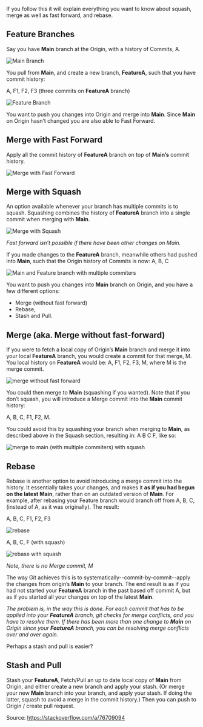 If you follow this it will explain everything you want to know about squash, merge as well as fast forward, and rebase.

## Feature Branches
Say you have **Main** branch at the Origin, with a history of Commits, A.

![Main Branch](https://raw.githubusercontent.com/TheCuriousCurator/The-Ultimate-ML-Course/main/images/git/main.png "Main")

You pull from **Main**, and create a new branch, **FeatureA**, such that you have commit history:

A, F1, F2, F3 (three commits on **FeatureA** branch)

![Feature Branch](images/git/feature_branch.png "Feature Branch")

You want to push you changes into Origin and merge into **Main**. Since **Main** on Origin hasn’t changed you are also able to Fast Forward.

## Merge with Fast Forward

Apply all the commit history of **FeatureA** branch on top of **Main’s** commit history.


![Merge with Fast Forward](images/git/merge_with_fast_forward.png "Merge with Fast Forward")

## Merge with Squash
An option available whenever your branch has multiple commits is to squash. Squashing combines the history of **FeatureA** branch into a single commit when merging with **Main**.

![Merge with Squash](images/git/merge_with_squash.png "Merge with Squash")

_Fast forward isn’t possible if there have been other changes on Main._

If you made changes to the **FeatureA** branch, meanwhile others had pushed into **Main**, such that the Origin history of Commits is now: A, B, C

![Main and Feature branch with multiple commiters](images/git/main_multiple_commiters.png "Main and Feature branch with multiple commiters")

You want to push you changes into **Main** branch on Origin, and you have a few different options:

- Merge (without fast forward)
- Rebase,
- Stash and Pull.

## Merge (aka. Merge without fast-forward)

If you were to fetch a local copy of Origin’s **Main** branch and merge it into your local **FeatureA** branch, you would create a commit for that merge, M. You local history on **FeatureA** would be: A, F1, F2, F3, M, where M is the merge commit.

![merge without fast forward](images/git/merge_without_fast_forward.png "merge without fast forward")

You could then merge to **Main** (squashing if you wanted). Note that if you don’t squash, you will introduce a Merge commit into the **Main** commit history:

A, B, C, F1, F2, M.

You could avoid this by squashing your branch when merging to **Main**, as described above in the Squash section, resulting in: A B C F, like so:

![merge to main (with multiple commiters) with squash](images/git/merge_multiple_commiters_with_squash.png "merge to main (with multiple commiters) with squash")

## Rebase

Rebase is another option to avoid introducing a merge commit into the history. It essentially takes your changes, and makes it **as if you had begun on the latest Main**, rather than on an outdated version of **Main**. For example, after rebasing your Feature branch would branch off from A, B, C, (instead of A, as it was originally). The result:

A, B, C, F1, F2, F3

![rebase](images/git/rebase.png "rebase")

A, B, C, F (with squash)

![rebase with squash](images/git/rebase.png "rebase with squash")

_Note, there is no Merge commit, M_

The way Git achieves this is to systematically--commit-by-commit--apply the changes from origin’s **Main** to your branch. The end result is as if you had not started your **FeatureA** branch in the past based off commit A, but as if you started all your changes on top of the latest **Main**.

_The problem is, in the way this is done. For each commit that has to be applied into your **FeatureA** branch, git checks for merge conflicts, and you have to resolve them. If there has been more than one change to **Main** on Origin since your **FeatureA** branch, you can be resolving merge conflicts over and over again._

Perhaps a stash and pull is easier?

## Stash and Pull

Stash your **FeatureA**, Fetch/Pull an up to date local copy of **Main** from Origin, and either create a new branch and apply your stash. (Or merge your new **Main** branch into your branch, and apply your stash. If doing the latter, squash to avoid a merge in the commit history.) Then you can push to Origin / create pull request.


Source: https://stackoverflow.com/a/76709094
